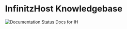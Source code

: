 # InfinitzHost Knowledgebase

[![Documentation Status](https://readthedocs.org/projects/infinitzhost/badge/?version=latest)](https://infinitzhost.readthedocs.io/en/latest/?badge=latest)
Docs for IH
